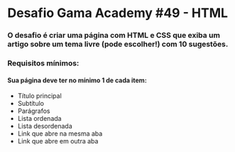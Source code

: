 # Desafio Gama Academy #49 - HTML

### O desafio é criar uma página com HTML e CSS que exiba um artigo sobre um tema livre (pode escolher!) com 10 sugestões.

### Requisitos mínimos:
#### Sua página deve ter no mínimo 1 de cada item:
- Título principal 
- Subtítulo 
- Parágrafos 
- Lista ordenada 
- Lista desordenada 
- Link que abre na mesma aba 
- Link que abre em outra aba
